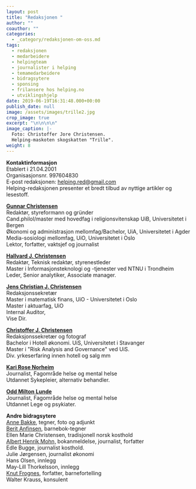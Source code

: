 ```yaml
---
layout: post
title: "Redaksjonen "
author: ""
coauthor: ""
categories:
  - _category/redaksjonen-om-oss.md
tags:
  - redaksjonen
  - medarbeidere
  - helpingteam
  - journalister i helping
  - temamedarbeidere
  - bidragsytere
  - sponsing
  - frilansere hos helping.no
  - utviklingshjelp
date: 2019-06-19T16:31:48.000+00:00
publish_date: null
image: /assets/images/trille2.jpg
crop_image: true
excerpt: "\n\n\n\n"
image_caption: |-
  Foto: Christoffer Jore Christensen.
  Helping-maskoten skogskatten "Trille".
weight: 8
---
```

**Kontaktinformasjon**\
Etablert i 21.04.2001\
Organisasjonsnr. 997604830\
E-post redaksjonen: helping.red@gmail.com\
Helping-redaksjonen presenter et bredt tilbud av nyttige artikler og lesestoff.

**[Gunnar Christensen](https://helping.no/author/gunnar-christensen)**\
Redaktør, styreformann og gründer\
Cand.philol/master med hovedfag i religionsvitenskap UiB, Universitetet i Bergen\
Økonomi og administrasjon mellomfag/Bachelor, UiA, Universitetet i Agder\
Media-sosiologi mellomfag, UiO, Universitetet i Oslo\
Lektor, forfatter, vaktsjef og journalist

**[Hallvard J. Christensen](https://helping.no/author/hallvard-j-christensen)**\
Redaktør, Teknisk redaktør, styrenestleder\
Master i Informasjonsteknologi og -tjenester ved NTNU i Trondheim\
Leder, Senior analytiker, Associate manager.

**[Jens Christian J. Christensen](https://helping.no/author/jens-christian-jore-christensen)**\
Redaksjonssekretær\
Master i matematisk finans, UiO - Universitetet i Oslo\
Master i aktuarfag, UiO\
Internal Auditor,\
Vise Dir.

**[Christoffer J. Christensen](https://helping.no/author/christoffer-jore-christensen)**\
Redaksjonssekretær og fotograf\
Bachelor i Hotell økonomi. UiS, Universitetet i Stavanger\
Master i "Risk Analysis and Governance" ved UiS.\
Div. yrkeserfaring innen hotell og salg mm

**[Kari Rose Norheim](https://helping.no/author/kari-rose-norheim)**\
Journalist, Fagområde helse og mental helse\
Utdannet Sykepleier, alternativ behandler.

[**Odd Milton** **Lunde**](https://helping.no/author/odd-m-lunde)\
Journalist, Fagområde helse og mental helse\
Utdannet Lege og psykiater.

**Andre bidragsytere**\
[Anne Bakke](https://helping.no/author/anne-bakke "https\://helping.no/author/anne-bakke"), tegner, foto og adjunkt\
[Berit Anfinsen](https://helping.no/aima), barnebok-tegner\
Ellen Marie Christensen, tradisjonell norsk kosthold\
[Albert Henrik Mohn,](https://helping.no/author/albert-henrik-mohn) bokanmeldelse, journalist, forfatter\
Edle Bugge, journalist kosthold.\
Julie Jørgensen, journalist økonomi\
Hans Olsen, innlegg\
May-Lill Thorkelsson, innlegg\
[Knut Frognes](https://helping.no/lenny-rømmer), forfatter, barnefortelling\
Walter Krauss, konsulent